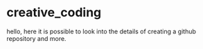 # creative_coding
hello, here it is possible to look into the details of creating a github repository and more.

